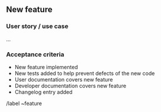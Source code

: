 <!--
SPDX-FileCopyrightText: The openTCS Authors
SPDX-License-Identifier: CC-BY-4.0
-->

## New feature

<!-- A template to be used for proposing new functionality -->

### User story / use case

<!-- A description of the proposed functionality -->

...

### Acceptance criteria

<!-- Important criteria for the issue to be considered resolved -->

* New feature implemented
* New tests added to help prevent defects of the new code
* User documentation covers new feature
* Developer documentation covers new feature
* Changelog entry added

/label ~feature
